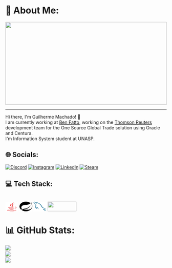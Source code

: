 # 💫 About Me:
<img align="center" src="https://media.tenor.com/GfSX-u7VGM4AAAAC/coding.gif" width="100%" height="258px"/>

---

Hi there, I'm Guilherme Machado! 👋
<br>
I am currently working at <a href="https://benfatto.net.br/pt/">Ben Fatto</a>, working on the <a href="https://www.thomsonreuters.com/en.html">Thomson Reuters</a> development team for the One Source Global Trade solution using Oracle and Centura.
<br>
I'm Information System student at UNASP. 


## 🌐 Socials:
[![Discord](https://img.shields.io/badge/Discord-%237289DA.svg?logo=discord&logoColor=white)](https://discord.gg/nibironts#2119) [![Instagram](https://img.shields.io/badge/Instagram-%23E4405F.svg?logo=Instagram&logoColor=white)](https://www.instagram.com/nibiro_gcm/) [![LinkedIn](https://img.shields.io/badge/LinkedIn-%230077B5.svg?logo=linkedin&logoColor=white)](https://www.linkedin.com/in/guilhermedecarvalhomachado/)
<a href="https://steamcommunity.com/id/gordinhofavelado/" height="30">![Steam](https://img.shields.io/badge/Steam-000000?style=for-the-badge&logo=steam&logoColor=white)</a>

## 💻 Tech Stack:
<div style="display: inline_block">
  <br><img align="center" height="30" width="40" src="https://raw.githubusercontent.com/devicons/devicon/master/icons/java/java-plain.svg">
  <img align="center" height="30" width="40" src="https://raw.githubusercontent.com/devicons/devicon/master/icons/spring/spring-plain.svg">
  <img align="center" height="30" width="40" src="https://raw.githubusercontent.com/devicons/devicon/master/icons/mysql/mysql-plain.svg">
  <img align="center" height="30" width="90" src="https://1000logos.net/wp-content/uploads/2017/04/Font-Oracle-Logo-500x161.jpg">
  
  
  
  
  # 📊 GitHub Stats:
  ![](https://github-readme-stats.vercel.app/api?username=nibiroo&theme=radical&hide_border=false&include_all_commits=true&count_private=true)<br/>
  ![](https://github-readme-streak-stats.herokuapp.com/?user=nibiroo&theme=radical&hide_border=false)<br/>
  ![](https://github-readme-stats.vercel.app/api/top-langs/?username=nibiroo&theme=radical&hide_border=false&include_all_commits=true&count_private=true&layout=compact)
</div>
